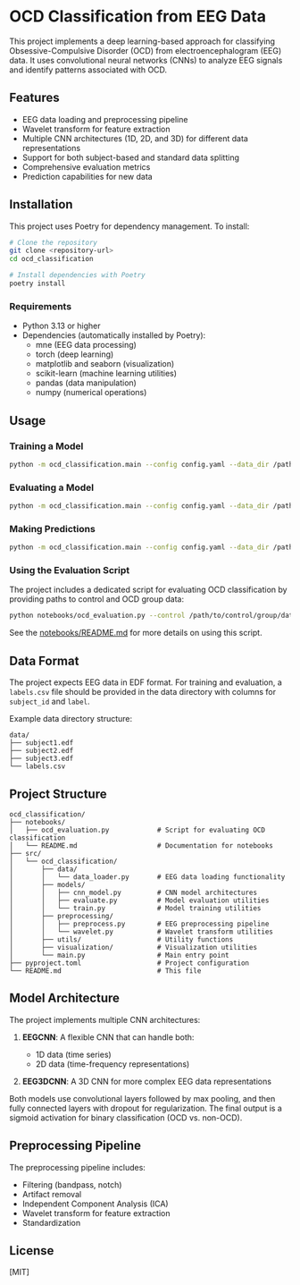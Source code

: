 # OCD Classification from EEG Data

This project implements a deep learning-based approach for classifying Obsessive-Compulsive Disorder (OCD) from electroencephalogram (EEG) data. It uses convolutional neural networks (CNNs) to analyze EEG signals and identify patterns associated with OCD.

## Features

- EEG data loading and preprocessing pipeline
- Wavelet transform for feature extraction
- Multiple CNN architectures (1D, 2D, and 3D) for different data representations
- Support for both subject-based and standard data splitting
- Comprehensive evaluation metrics
- Prediction capabilities for new data

## Installation

This project uses Poetry for dependency management. To install:

```bash
# Clone the repository
git clone <repository-url>
cd ocd_classification

# Install dependencies with Poetry
poetry install
```

### Requirements

- Python 3.13 or higher
- Dependencies (automatically installed by Poetry):
  - mne (EEG data processing)
  - torch (deep learning)
  - matplotlib and seaborn (visualization)
  - scikit-learn (machine learning utilities)
  - pandas (data manipulation)
  - numpy (numerical operations)

## Usage

### Training a Model

```bash
python -m ocd_classification.main --config config.yaml --data_dir /path/to/data --output_dir ./output --mode train
```

### Evaluating a Model

```bash
python -m ocd_classification.main --config config.yaml --data_dir /path/to/test_data --output_dir ./output --mode evaluate
```

### Making Predictions

```bash
python -m ocd_classification.main --config config.yaml --data_dir /path/to/new_data --output_dir ./output --mode predict
```

### Using the Evaluation Script

The project includes a dedicated script for evaluating OCD classification by providing paths to control and OCD group data:

```bash
python notebooks/ocd_evaluation.py --control /path/to/control/group/data --ocd /path/to/ocd/group/data --output ./output
```

See the [notebooks/README.md](notebooks/README.md) for more details on using this script.

## Data Format

The project expects EEG data in EDF format. For training and evaluation, a `labels.csv` file should be provided in the data directory with columns for `subject_id` and `label`.

Example data directory structure:
```
data/
├── subject1.edf
├── subject2.edf
├── subject3.edf
└── labels.csv
```

## Project Structure

```
ocd_classification/
├── notebooks/
│   ├── ocd_evaluation.py            # Script for evaluating OCD classification
│   └── README.md                    # Documentation for notebooks
├── src/
│   └── ocd_classification/
│       ├── data/
│       │   └── data_loader.py       # EEG data loading functionality
│       ├── models/
│       │   ├── cnn_model.py         # CNN model architectures
│       │   ├── evaluate.py          # Model evaluation utilities
│       │   └── train.py             # Model training utilities
│       ├── preprocessing/
│       │   ├── preprocess.py        # EEG preprocessing pipeline
│       │   └── wavelet.py           # Wavelet transform utilities
│       ├── utils/                   # Utility functions
│       ├── visualization/           # Visualization utilities
│       └── main.py                  # Main entry point
├── pyproject.toml                   # Project configuration
└── README.md                        # This file
```

## Model Architecture

The project implements multiple CNN architectures:

1. **EEGCNN**: A flexible CNN that can handle both:
   - 1D data (time series)
   - 2D data (time-frequency representations)

2. **EEG3DCNN**: A 3D CNN for more complex EEG data representations

Both models use convolutional layers followed by max pooling, and then fully connected layers with dropout for regularization. The final output is a sigmoid activation for binary classification (OCD vs. non-OCD).

## Preprocessing Pipeline

The preprocessing pipeline includes:
- Filtering (bandpass, notch)
- Artifact removal
- Independent Component Analysis (ICA)
- Wavelet transform for feature extraction
- Standardization

## License

[MIT]
